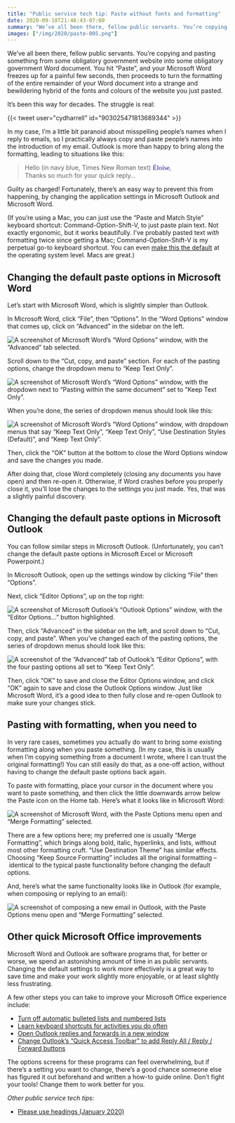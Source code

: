 ```yaml
---
title: "Public service tech tip: Paste without fonts and formatting"
date: 2020-09-18T21:46:43-07:00
summary: "We’ve all been there, fellow public servants. You’re copying and pasting something, you hit “Paste”, and your Microsoft Word proceeds to turn the entire rest of your Word document into a bewildering mix of fonts and colours from whatever you just pasted. Fortunately, there’s an easy way to prevent this from happening, by changing the default paste settings in Microsoft Outlook and Microsoft Word."
images: ["/img/2020/paste-005.png"]
---
```


We’ve all been there, fellow public servants. You’re copying and pasting something from some obligatory government website into some obligatory government Word document. You hit “Paste”, and your Microsoft Word freezes up for a painful few seconds, then proceeds to turn the formatting of the entire remainder of your Word document into a strange and bewildering hybrid of the fonts and colours of the website you just pasted. 

It’s been this way for decades. The struggle is real:

{{< tweet user="cydharrell" id="903025471813689344" >}}

In my case, I’m a little bit paranoid about misspelling people’s names when I reply to emails, so I practically always copy and paste people’s names into the introduction of my email. Outlook is more than happy to bring along the formatting, leading to situations like this:

> Hello <span class="sr-only">(in navy blue, Times New Roman text)</span> <span style="font-family: serif; color: #191998; font-size: 110%;">Éloïse</span>, \
> Thanks so much for your quick reply…

Guilty as charged! Fortunately, there’s an easy way to prevent this from happening, by changing the application settings in Microsoft Outlook and Microsoft Word.

(If you’re using a Mac, you can just use the “Paste and Match Style” keyboard shortcut: Command-Option-Shift-V, to just paste plain text. Not exactly ergonomic, but it works beautifully. I’ve probably pasted text _with_ formatting twice since getting a Mac; Command-Option-Shift-V is my perpetual go-to keyboard shortcut. You can even [make this the default](https://www.makeuseof.com/tag/copy-paste-text-without-formatting-mac/) at the operating system level. Macs are great.)

## Changing the default paste options in Microsoft Word

Let’s start with Microsoft Word, which is slightly simpler than Outlook.

In Microsoft Word, click “File”, then “Options”. In the “Word Options” window that comes up, click on “Advanced” in the sidebar on the left. 

<img src="/img/2020/paste-001.png" class="img-fluid" alt="A screenshot of Microsoft Word’s “Word Options” window, with the “Advanced” tab selected.">

Scroll down to the “Cut, copy, and paste” section. For each of the pasting options, change the dropdown menu to “Keep Text Only”. 

<img src="/img/2020/paste-002.png" class="img-fluid" alt="A screenshot of Microsoft Word’s “Word Options” window, with the dropdown next to “Pasting within the same document” set to “Keep Text Only”.">

When you’re done, the series of dropdown menus should look like this:

<img src="/img/2020/paste-003.png" class="img-fluid" alt="A screenshot of Microsoft Word’s “Word Options” window, with dropdown menus that say “Keep Text Only”, “Keep Text Only”, “Use Destination Styles (Default)”, and “Keep Text Only”.">

Then, click the “OK” button at the bottom to close the Word Options window and save the changes you made.

After doing that, close Word completely (closing any documents you have open) and then re-open it. Otherwise, if Word crashes before you properly close it, you’ll lose the changes to the settings you just made. Yes, that was a slightly painful discovery.

## Changing the default paste options in Microsoft Outlook

You can follow similar steps in Microsoft Outlook. (Unfortunately, you can’t change the default paste options in Microsoft Excel or Microsoft Powerpoint.) 

In Microsoft Outlook, open up the settings window by clicking “File” then “Options”. 

Next, click “Editor Options”, up on the top right:

<img src="/img/2020/paste-004.png" class="img-fluid" alt="A screenshot of Microsoft Outlook’s “Outlook Options” window, with the “Editor Options…” button highlighted.">

Then, click “Advanced” in the sidebar on the left, and scroll down to “Cut, copy, and paste”. When you’ve changed each of the pasting options, the series of dropdown menus should look like this:

<img src="/img/2020/paste-005.png" class="img-fluid" alt="A screenshot of the “Advanced” tab of Outlook’s “Editor Options”, with the four pasting options all set to “Keep Text Only”.">

Then, click “OK” to save and close the Editor Options window, and click “OK” again to save and close the Outlook Options window. Just like Microsoft Word, it’s a good idea to then fully close and re-open Outlook to make sure your changes stick. 

## Pasting with formatting, when you need to

In very rare cases, sometimes you actually do want to bring some existing formatting along when you paste something. (In my case, this is usually when I’m copying something from a document I wrote, where I can trust the original formatting!) You can still easily do that, as a one-off action, without having to change the default paste options back again.

To paste with formatting, place your cursor in the document where you want to paste something, and then click the little downwards arrow below the Paste icon on the Home tab. Here’s what it looks like in Microsoft Word:

<img src="/img/2020/paste-006.png" class="img-fluid" alt="A screenshot of Microsoft Word, with the Paste Options menu open and “Merge Formatting” selected.">

There are a few options here; my preferred one is usually “Merge Formatting”, which brings along bold, italic, hyperlinks, and lists, without most other formatting cruft. “Use Destination Theme” has similar effects. Choosing “Keep Source Formatting” includes all the original formatting – identical to the typical paste functionality before changing the default options.

And, here’s what the same functionality looks like in Outlook (for example, when composing or replying to an email):

<img src="/img/2020/paste-007.png" class="img-fluid" alt="A screenshot of composing a new email in Outlook, with the Paste Options menu open and “Merge Formatting” selected.">

## Other quick Microsoft Office improvements

Microsoft Word and Outlook are software programs that, for better or worse, we spend an astonishing amount of time in as public servants. Changing the default settings to work more effectively is a great way to save time and make your work slightly more enjoyable, or at least slightly less frustrating. 

A few other steps you can take to improve your Microsoft Office experience include:

*   [Turn off automatic bulleted lists and numbered lists](https://support.microsoft.com/en-us/office/turn-on-or-off-automatic-bullets-or-numbering-ac3d9d00-0bb6-4421-92a6-f73e564ce71e)
*   [Learn keyboard shortcuts for activities you do often](https://support.microsoft.com/en-us/office/keyboard-shortcuts-in-word-95ef89dd-7142-4b50-afb2-f762f663ceb2)
*   [Open Outlook replies and forwards in a new window](https://support.microsoft.com/en-us/office/reply-to-or-forward-an-email-message-a843f8d3-01b0-48da-96f5-a71f70d0d7c8)
*   [Change Outlook’s “Quick Access Toolbar” to add Reply All / Reply / Forward buttons](https://support.microsoft.com/en-us/office/customize-the-quick-access-toolbar-43fff1c9-ebc4-4963-bdbd-c2b6b0739e52)

The options screens for these programs can feel overwhelming, but if there’s a setting you want to change, there’s a good chance someone else has figured it out beforehand and written a how-to guide online. Don’t fight your tools! Change them to work better for you.

_Other public service tech tips:_

*   [Please use headings (January 2020)](/2020/01/14/public-service-tech-tip-please-use-headings/)
